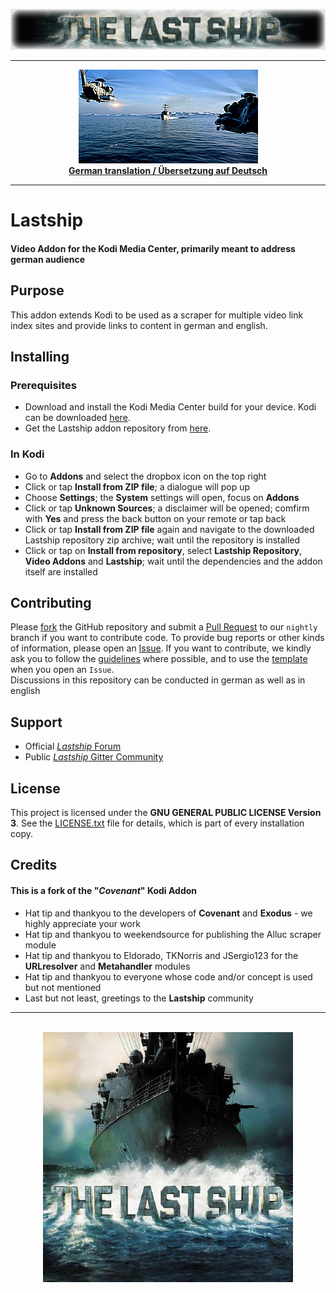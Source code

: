<p align="center">
    <img src=".github/banner.jpg" alt="Logo"/>
</p>
<hr />
<p align="center">
    <img src=".github/animation.gif" alt="Animation"/>
    <br />
    <b><a href="README_DE.md">German translation / Übersetzung auf Deutsch</a></b>
</p>


- - -   


# Lastship

#### Video Addon for the **Kodi Media Center**, primarily meant to address german audience   


## Purpose

This addon extends Kodi to be used as a scraper for multiple video link index sites and provide links to content in german and english.   


## Installing

### Prerequisites

- Download and install the Kodi Media Center build for your device. Kodi can be downloaded [here](https://kodi.tv/download).
- Get the Lastship addon repository from [here](https://github.com/lastship/Lastship-Repo/raw/master/zips/repository.lastship/repository.lastship-1.0.1.zip).   

### In Kodi

- Go to **Addons** and select the dropbox icon on the top right
- Click or tap **Install from ZIP file**; a dialogue will pop up
- Choose **Settings**; the **System** settings will open, focus on **Addons**
- Click or tap **Unknown Sources**; a disclaimer will be opened; comfirm with **Yes** and press the back button on your remote or tap back
- Click or tap **Install from ZIP file** again and navigate to the downloaded Lastship repository zip archive; wait until the repository is installed
- Click or tap on **Install from repository**, select **Lastship Repository**, **Video Addons** and **Lastship**; wait until the dependencies and the addon itself are installed   


## Contributing

Please [fork](https://help.github.com/articles/fork-a-repo/) the GitHub repository and submit a [Pull Request](https://help.github.com/articles/creating-a-pull-request-from-a-fork/) to our `nightly` branch if you want to contribute code. 
To provide bug reports or other kinds of information, please open an [Issue](https://help.github.com/articles/creating-an-issue/).
If you want to contribute, we kindly ask you to follow the [guidelines](.github/CONTRIBUTING.md) where possible, and to use the [template](.github/ISSUE_TEMPLATE.md) when you open an `Issue`.   
Discussions in this repository can be conducted in german as well as in english

## Support

* Official [*Lastship* Forum](http://lastship.square7.ch/forum/forumdisplay.php?fid=28)
* Public [*Lastship* Gitter Community](https://gitter.im/Lastship_Chat/Lobby?utm_source=share-link&utm_medium=link&utm_campaign=share-link)   


## License

This project is licensed under the **GNU GENERAL PUBLIC LICENSE Version 3**.
See the [LICENSE.txt](LICENSE.txt) file for details, which is part of every installation copy.   


## Credits

#### This is a fork of the **"*Covenant*"** Kodi Addon

* Hat tip and thankyou to the developers of **Covenant** and **Exodus** - we highly appreciate your work
* Hat tip and thankyou to weekendsource for publishing the Alluc scraper module
* Hat tip and thankyou to Eldorado, TKNorris and JSergio123 for the **URLresolver** and **Metahandler** modules
* Hat tip and thankyou to everyone whose code and/or concept is used but not mentioned
* Last but not least, greetings to the **Lastship** community

- - -   

<p align="center">
    <br />
    <img src="icon.png" alt="Icon"/>
</p>
